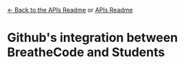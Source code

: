 [<- Back to the APIs Readme](../docs/README.md) or [APIs Readme](../README.md)

# Github's integration between BreatheCode and Students
